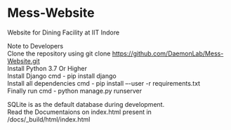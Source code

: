 # Mess-Website

Website for Dining Facility at IIT Indore

Note to Developers <br>
Clone the repository using git clone https://github.com/DaemonLab/Mess-Website.git <br>
Install Python 3.7 Or Higher <br>
Install Django cmd - pip install django <br>
Install all dependencies cmd - pip install –-user -r requirements.txt <br>
Finally run cmd - python manage.py runserver <br>


SQLite is as the default database during development. <br>
Read the Documentaions on index.html present in /docs/_build/html/index.html
